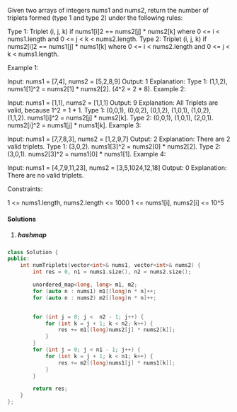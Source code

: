 Given two arrays of integers nums1 and nums2, return the number of triplets formed (type 1 and type 2) under the following rules:

Type 1: Triplet (i, j, k) if nums1[i]2 == nums2[j] * nums2[k] where 0 <= i < nums1.length and 0 <= j < k < nums2.length.
Type 2: Triplet (i, j, k) if nums2[i]2 == nums1[j] * nums1[k] where 0 <= i < nums2.length and 0 <= j < k < nums1.length.
 

Example 1:

Input: nums1 = [7,4], nums2 = [5,2,8,9]
Output: 1
Explanation: Type 1: (1,1,2), nums1[1]^2 = nums2[1] * nums2[2]. (4^2 = 2 * 8). 
Example 2:

Input: nums1 = [1,1], nums2 = [1,1,1]
Output: 9
Explanation: All Triplets are valid, because 1^2 = 1 * 1.
Type 1: (0,0,1), (0,0,2), (0,1,2), (1,0,1), (1,0,2), (1,1,2).  nums1[i]^2 = nums2[j] * nums2[k].
Type 2: (0,0,1), (1,0,1), (2,0,1). nums2[i]^2 = nums1[j] * nums1[k].
Example 3:

Input: nums1 = [7,7,8,3], nums2 = [1,2,9,7]
Output: 2
Explanation: There are 2 valid triplets.
Type 1: (3,0,2).  nums1[3]^2 = nums2[0] * nums2[2].
Type 2: (3,0,1).  nums2[3]^2 = nums1[0] * nums1[1].
Example 4:

Input: nums1 = [4,7,9,11,23], nums2 = [3,5,1024,12,18]
Output: 0
Explanation: There are no valid triplets.
 

Constraints:

1 <= nums1.length, nums2.length <= 1000
1 <= nums1[i], nums2[i] <= 10^5


#### Solutions

1. ##### hashmap

```cpp
class Solution {
public:
    int numTriplets(vector<int>& nums1, vector<int>& nums2) {
        int res = 0, n1 = nums1.size(), n2 = nums2.size();

        unordered_map<long, long> m1, m2;
        for (auto n : nums1) m1[(long)n * n]++;
        for (auto n : nums2) m2[(long)n * n]++;


        for (int j = 0; j <  n2 - 1; j++) {
            for (int k = j + 1; k < n2; k++) {
                res += m1[(long)nums2[j] * nums2[k]];
            }
        }
        for (int j = 0; j < n1 - 1; j++) {
            for (int k = j + 1; k < n1; k++) {
                res += m2[(long)nums1[j] * nums1[k]];
            }
        }

        return res;
    }
};
```